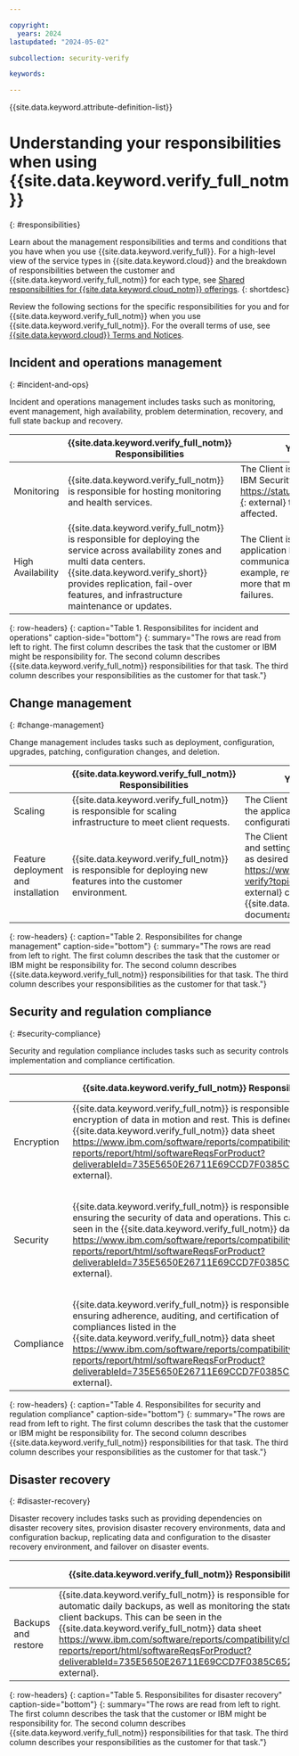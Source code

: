 ```yaml
---

copyright:
  years: 2024
lastupdated: "2024-05-02"

subcollection: security-verify

keywords: 

---
```


{{site.data.keyword.attribute-definition-list}}

# Understanding your responsibilities when using {{site.data.keyword.verify_full_notm}}
{: #responsibilities}

<!-- The title of your H1 should be Understanding your responsibilities with using _service-name_, where _service-name_ is the non-trademarked short version keyref. -->

Learn about the management responsibilities and terms and conditions that you have when you use {{site.data.keyword.verify_full}}. For a high-level view of the service types in {{site.data.keyword.cloud}} and the breakdown of responsibilities between the customer and {{site.data.keyword.verify_full_notm}} for each type, see [Shared responsibilities for {{site.data.keyword.cloud_notm}} offerings](/docs/overview?topic=overview-shared-responsibilities).
{: shortdesc}

Review the following sections for the specific responsibilities for you and for {{site.data.keyword.verify_full_notm}} when you use {{site.data.keyword.verify_full_notm}}. For the overall terms of use, see [{{site.data.keyword.cloud}} Terms and Notices](/docs/overview/terms-of-use?topic=overview-terms).

<!-- If you plan to list resource (see resources listed in each table in the platform shared responsibilities topic linked above) responsibility instead of individual tasks, you do not need to include rows for Hypervisor, Physical Servers and memory, Physical storage, Physical network and devices, and Facilities and data centers unless you need to indicate a 'Shared' or 'Customer' responsibility for one of the areas within those Resources. -->

  
## Incident and operations management
{: #incident-and-ops}

<!-- Use this section description exactly as worded. -->
<!-- If there is a task that is the customer's responsibility and you have associated docs for how a customer completes that task, link to it from the Your responsibilities column. -->

Incident and operations management includes tasks such as monitoring, event management, high availability, problem determination, recovery, and full state backup and recovery.

|  | {{site.data.keyword.verify_full_notm}} Responsibilities | Your Responsibilities |
|----------|-----------------------|--------|
|Monitoring| {{site.data.keyword.verify_full_notm}} is responsible for hosting monitoring and health services.  | The Client is responsible for revising the IBM Security status page https://statuspage.ibmcloudsecurity.com/#{: external} to see where they may be affected. |
|High Availability| {{site.data.keyword.verify_full_notm}} is responsible for deploying the service across availability zones and multi data centers. {{site.data.keyword.verify_short}} provides replication, fail-over features, and infrastructure maintenance or updates. | The Client is responsible for designing application logic to connect to communicating with the service, for example, retry logins, create users, and more that may be caused by temporary failures. |
{: row-headers}
{: caption="Table 1. Responsibilites for incident and operations" caption-side="bottom"}
{: summary="The rows are read from left to right. The first column describes the task that the customer or IBM might be responsibility for. The second column describes {{site.data.keyword.verify_full_notm}} responsibilities for that task. The third column describes your responsibilities as the customer for that task."}


## Change management
{: #change-management}

<!-- Use this section description exactly as worded. -->
<!-- If there is a task that is the customer's responsibility and you have associated docs for how a customer completes that task, link to it from the Your responsibilities column. -->

Change management includes tasks such as deployment, configuration, upgrades, patching, configuration changes, and deletion.

|  | {{site.data.keyword.verify_full_notm}} Responsibilities | Your Responsibilities |
|----------|-----------------------|--------|
|Scaling| {{site.data.keyword.verify_full_notm}} is responsible for scaling infrastructure to meet client requests.  | The Client is responsible for configuring the application and ensuring the configuration is properly set up. |
|Feature deployment and installation| {{site.data.keyword.verify_full_notm}} is responsible for deploying new features into the customer environment.  | The Client is responsible for configuring and setting up the newly added features as desired to use. What’s new https://www.ibm.com/docs/en/security-verify?topic=overview-whats-new{: external} can be found in the {{site.data.keyword.verify_full_notm}} documentation. |
{: row-headers}
{: caption="Table 2. Responsibilites for change management" caption-side="bottom"}
{: summary="The rows are read from left to right. The first column describes the task that the customer or IBM might be responsibility for. The second column describes {{site.data.keyword.verify_full_notm}} responsibilities for that task. The third column describes your responsibilities as the customer for that task."}


<!-- ## Identity and access management
{: #iam-responsibilities}

Identity and access management includes tasks such as authentication, authorization, access control policies, and approving, granting, and revoking access.

|  | {{site.data.keyword.verify_full_notm}} Responsibilities | Your Responsibilities |
|----------|-----------------------|--------|
|Task 1| {{site.data.keyword.verify_full_notm}} responsibility description  | Customer responsibility description |
|Task 2| {{site.data.keyword.verify_full_notm}} responsibility description  | Customer responsibility description |
|Task 3| {{site.data.keyword.verify_full_notm}} responsibility description  | Customer responsibility description |
{: row-headers}
{: caption="Table 3. Responsibilites for identity and access management" caption-side="bottom"}
{: summary="The rows are read from left to right. The first column describes the task that the customer or IBM might be responsibility for. The second column describes {{site.data.keyword.verify_full_notm}} responsibilities for that task. The third column describes your responsibilities as the customer for that task."} -->

## Security and regulation compliance
{: #security-compliance}

<!-- Use this section description exactly as worded. -->
<!-- If there is a task that is the customer's responsibility and you have associated docs for how a customer completes that task, link to it from the Your responsibilities column. -->

Security and regulation compliance includes tasks such as security controls implementation and compliance certification.

|  | {{site.data.keyword.verify_full_notm}} Responsibilities | Your Responsibilities |
|----------|-----------------------|--------|
|Encryption| {{site.data.keyword.verify_full_notm}} is responsible for the encryption of data in motion and rest. This is defined in the {{site.data.keyword.verify_full_notm}} data sheet https://www.ibm.com/software/reports/compatibility/clarity-reports/report/html/softwareReqsForProduct?deliverableId=735E5650E26711E69CCD7F0385C6524D{: external}.  | N/A |
|Security| {{site.data.keyword.verify_full_notm}}  is responsible for ensuring the security of data and operations. This can be seen in the {{site.data.keyword.verify_full_notm}} data sheet https://www.ibm.com/software/reports/compatibility/clarity-reports/report/html/softwareReqsForProduct?deliverableId=735E5650E26711E69CCD7F0385C6524D{: external}.  | The Client is responsible for managing the account profiles, applications, and other aspects when configuring the service. |
|Compliance| {{site.data.keyword.verify_full_notm}}  is responsible for ensuring adherence, auditing, and certification of compliances listed in the {{site.data.keyword.verify_full_notm}} data sheet https://www.ibm.com/software/reports/compatibility/clarity-reports/report/html/softwareReqsForProduct?deliverableId=735E5650E26711E69CCD7F0385C6524D{: external}.  | The Client is responsible as the Data Controller. |
{: row-headers}
{: caption="Table 4. Responsibilites for security and regulation compliance" caption-side="bottom"}
{: summary="The rows are read from left to right. The first column describes the task that the customer or IBM might be responsibility for. The second column describes {{site.data.keyword.verify_full_notm}} responsibilities for that task. The third column describes your responsibilities as the customer for that task."}

## Disaster recovery
{: #disaster-recovery}

<!-- Use this section description exactly as worded. -->
<!-- If there is a task that is the customer's responsibility and you have associated docs for how a customer completes that task, link to it from the Your responsibilities column. -->

Disaster recovery includes tasks such as providing dependencies on disaster recovery sites, provision disaster recovery environments, data and configuration backup, replicating data and configuration to the disaster recovery environment, and failover on disaster events.

|  | {{site.data.keyword.verify_full_notm}} Responsibilities | Your Responsibilities |
|----------|-----------------------|--------|
|Backups and restore| {{site.data.keyword.verify_full_notm}} is responsible for automatic daily backups, as well as monitoring the state of client backups. This can be seen in the {{site.data.keyword.verify_full_notm}} data sheet https://www.ibm.com/software/reports/compatibility/clarity-reports/report/html/softwareReqsForProduct?deliverableId=735E5650E26711E69CCD7F0385C6524D{: external}.  | N/A |
{: row-headers}
{: caption="Table 5. Responsibilites for disaster recovery" caption-side="bottom"}
{: summary="The rows are read from left to right. The first column describes the task that the customer or IBM might be responsibility for. The second column describes {{site.data.keyword.verify_full_notm}} responsibilities for that task. The third column describes your responsibilities as the customer for that task."}

